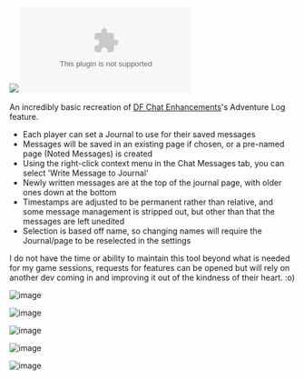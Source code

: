 ![](https://img.shields.io/badge/Foundry-v12-informational)
![Latest Release Download Count](https://img.shields.io/github/downloads/4m2c4bl3/save-message-to-journal-entry/latest/module.zip)

An incredibly basic recreation of [DF Chat Enhancements](https://github.com/flamewave000/dragonflagon-fvtt/blob/master/df-chat-enhance/README.md#Adventure-Log)'s Adventure Log feature.

* Each player can set a Journal to use for their saved messages
* Messages will be saved in an existing page if chosen, or a pre-named page (Noted Messages) is created
* Using the right-click context menu in the Chat Messages tab, you can select 'Write Message to Journal'
* Newly written messages are at the top of the journal page, with older ones down at the bottom
* Timestamps are adjusted to be permanent rather than relative, and some message management is stripped out, but other than that the messages are left unedited
* Selection is based off name, so changing names will require the Journal/page to be reselected in the settings

I do not have the time or ability to maintain this tool beyond what is needed for my game sessions, requests for features can be opened but will rely on another dev coming in and improving it out of the kindness of their heart. :o)

![image](https://github.com/user-attachments/assets/2fece3d3-21cf-47c3-8c2b-a0e06d3ff8c4)

![image](https://github.com/user-attachments/assets/28ac2813-095d-4c66-ae31-bd7c801d5c78)

![image](https://github.com/user-attachments/assets/cce2efee-6d9e-4bc1-8258-77464d2230d7)

![image](https://github.com/user-attachments/assets/4ae4c597-e21d-45a2-ab12-194504ab50c4)

![image](https://github.com/user-attachments/assets/581de671-b286-407a-a288-68d67cf66f0b)

